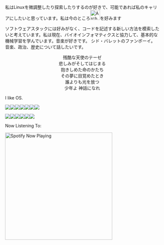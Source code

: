 私はLinuxを微調整したり探索したりするのが好きで、可能であれば私のキャリアにしたいと思っています。私は今のところ<img src="https://icons.iconarchive.com/icons/papirus-team/papirus-apps/256/distributor-logo-archlinux-icon.png" alt="Arch Linux" width="32"/>を好みます

ソフトウェアスタックには好みがなく、コードを記述する新しい方法を模索したいと考えています。私は現在、バイオインフォマティクスと協力して、基本的な機械学習を学んでいます。音楽が好きです。 シド・バレットのファンボーイ。 音楽、政治、歴史について話したいです。

<p align="center">
残酷な天使のテーゼ <br>
悲しみがそしてはじまる <br>
抱きしめた命のかたち <br>
その夢に目覚めたとき <br>
誰よりも光を放つ <br>
少年よ 神話になれ <br>
</p>

I like OS.

<img src="https://img.shields.io/badge/Languages-EEECE0?style=for-the-badge&logo=plex&logoColor=000000"><img src="https://img.shields.io/badge/Java-000000?style=for-the-badge&logo=Java&logoColor=007396"><img src="https://img.shields.io/badge/C++-000000?style=for-the-badge&logo=c%2B%2B&logoColor=00599C"><img src="https://img.shields.io/badge/Python-000000?style=for-the-badge&logo=python&logoColor=3776AB"><img src="https://img.shields.io/badge/shell-000000?style=for-the-badge&logo=Powershell&logoColor=5391FE"><img src="https://img.shields.io/badge/Arduino-000000?style=for-the-badge&logo=Arduino&logoColor=00979D"><img src="https://img.shields.io/badge/Javascript-000000?style=for-the-badge&logo=JavaScript&logoColor=F7DF1E">

<img src="https://img.shields.io/badge/Frameworks-000000?style=for-the-badge&logo=IPFS&logoColor=FFFFFF"><img src="https://img.shields.io/badge/Anrdoid_Studio-EEECE0?style=for-the-badge&logo=Android Studio&logoColor=3DDC84"><img src="https://img.shields.io/badge/django-EEECE0?style=for-the-badge&logo=django&logoColor=092E20"><img src="https://img.shields.io/badge/Flask-EEECE0?style=for-the-badge&logo=Flask&logoColor=000000"><img src="https://img.shields.io/badge/React-EEECE0?style=for-the-badge&logo=React&logoColor=61DAFB"><img src="https://img.shields.io/badge/Jquery-EEECE0?style=for-the-badge&logo=Jquery&logoColor=0769AD">

Now Listening To:

[<img src="https://istiakshihab-jv8ffvvjk.vercel.app/api/spotify-playing" alt="Spotify Now Playing" width="350" />](https://open.spotify.com/user/22wgm4ojh5g56swvienpj6rii)

